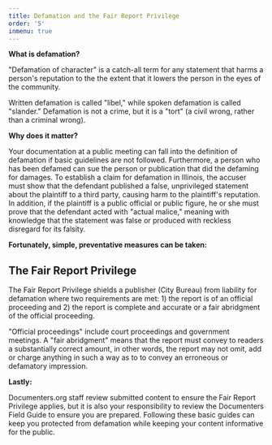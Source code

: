 ```yaml
---
title: Defamation and the Fair Report Privilege
order: '5'
inmenu: true
---
```

**What is defamation?**

"Defamation of character" is a catch-all term for any statement that harms a person's reputation to the the extent that it lowers the person in the eyes of the community. 

Written defamation is called "libel," while spoken defamation is called "slander." Defamation is not a crime, but it is a "tort" (a civil wrong, rather than a criminal wrong). 

**Why does it matter?**

Your documentation at a public meeting can fall into the definition of defamation if basic guidelines are not followed. Furthermore, a person who has been defamed can sue the person or publication that did the defaming for damages. To establish a claim for defamation in Illinois, the accuser must show that the defendant published a false, unprivileged statement about the plaintiff to a third party, causing harm to the plaintiff's reputation. In addition, if the plaintiff is a public official or public figure, he or she must prove that the defendant acted with "actual malice," meaning with knowledge that the statement was false or produced with reckless disregard for its falsity.

**Fortunately, simple, preventative measures can be taken:**

## The Fair Report Privilege

The Fair Report Privilege shields a publisher (City Bureau) from liability for defamation where two requirements are met: 1) the report is of an official proceeding and 2) the report is complete and accurate or a fair abridgment of the official proceeding.

"Official proceedings" include court proceedings and government meetings. A "fair abridgment" means that the report must convey to readers a substantially correct amount, in other words, the report may not omit, add or charge anything in such a way as to to convey an erroneous or defamatory impression.

**Lastly:**

Documenters.org staff review submitted content to ensure the Fair Report Privilege applies, but it is also your responsibility to review the Documenters Field Guide to ensure you are prepared. Following these basic guides can keep you protected from defamation while keeping your content informative for the public.
